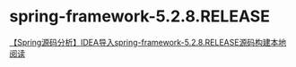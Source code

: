 # spring-framework-5.2.8.RELEASE

[【Spring源码分析】IDEA导入spring-framework-5.2.8.RELEASE源码构建本地阅读](https://blog.csdn.net/qq_38762237/article/details/107815524)
